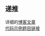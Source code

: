 ## 递推
详细的[博客文章](https://blog.csdn.net/aonaigayiximasi/article/details/83089257)  
[代码示例题目链接](http://acm.hdu.edu.cn/showproblem.php?pid=2044)